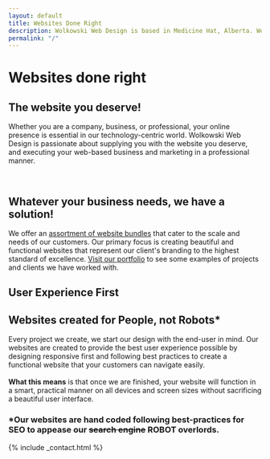 ```yaml
---
layout: default
title: Websites Done Right
description: Wolkowski Web Design is based in Medicine Hat, Alberta. We specialize in creating beautiful, responsive, and functional websites.
permalink: "/"
---
```

<div class="ie-11">
<div class="parallax-main parallax-first">
	<h1>Websites done right</h1>
    <a href="#scrolled" class="chevron-down">
        <i class="fas fa-angle-down"></i>
    </a>
</div>
</div>
<div class="ie-11">
<div class="parallax-main parallax-block" id="scrolled">
	<div class="content">
    <h2>The website you deserve!</h2>
    <p>Whether you are a company, business, or professional, your online presence is essential in our technology-centric world. Wolkowski Web Design is passionate about supplying you with the website you deserve, and executing your web-based business and marketing in a professional manner.</p>
<br>
<h2>Whatever your business needs, we have a solution!</h2>
<p>We offer an <a href="{{ site.baseurl}}/pricing">assortment of website bundles</a> that cater to the scale and needs of our customers. Our primary focus is creating beautiful and functional websites that represent our client's branding to the highest standard of excellence. <a href="/portfolio">Visit our portfolio</a> to see some examples of projects and clients we have worked with.</p>
	</div>
</div>
</div>
<div class="ie-11">
<div class="parallax-main parallax-second">
	<h2 id="large-text">User Experience First</h2>
</div>
</div>
<div class="ie-11">
<div class="parallax-main parallax-block">
	<div class="content">
    <h2>Websites created for People, not Robots*</h2>
    <p>Every project we create, we start our design with the end-user in mind. Our websites are created to provide the best user experience possible by designing responsive first and following best practices to create a functional website that your customers can navigate easily.<br><br><strong>What this means</strong> is that once we are finished, your website will function in a smart, practical manner on all devices and screen sizes without sacrificing a beautiful user interface.</p>
    <h3>*Our websites are hand coded following best-practices for SEO to appease our <strike>search engine</strike> ROBOT overlords.</h3>
	</div>
</div>
</div>
{% include _contact.html %}

